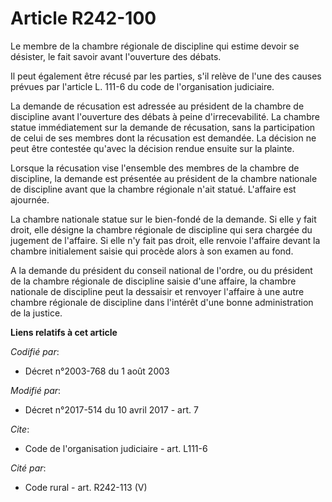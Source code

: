 # Article R242-100

Le membre de la chambre régionale de discipline qui estime devoir se désister, le fait savoir avant l'ouverture des débats.

Il peut également être récusé par les parties, s'il relève de l'une des causes prévues par l'article L. 111-6 du code de
l'organisation judiciaire.

La demande de récusation est adressée au président de la chambre de discipline avant l'ouverture des débats à peine
d'irrecevabilité. La chambre statue immédiatement sur la demande de récusation, sans la participation de celui de ses membres
dont la récusation est demandée. La décision ne peut être contestée qu'avec la décision rendue ensuite sur la plainte.

Lorsque la récusation vise l'ensemble des membres de la chambre de discipline, la demande est présentée au président de la
chambre nationale de discipline avant que la chambre régionale n'ait statué. L'affaire est ajournée.

La chambre nationale statue sur le bien-fondé de la demande. Si elle y fait droit, elle désigne la chambre régionale de
discipline qui sera chargée du jugement de l'affaire. Si elle n'y fait pas droit, elle renvoie l'affaire devant la chambre
initialement saisie qui procède alors à son examen au fond.

A la demande du président du conseil national de l'ordre, ou du président de la chambre régionale de discipline saisie d'une
affaire, la chambre nationale de discipline peut la dessaisir et renvoyer l'affaire à une autre chambre régionale de
discipline dans l'intérêt d'une bonne administration de la justice.

**Liens relatifs à cet article**

_Codifié par_:

  - Décret n°2003-768 du 1 août 2003

_Modifié par_:

  - Décret n°2017-514 du 10 avril 2017 - art. 7

_Cite_:

  - Code de l'organisation judiciaire - art. L111-6

_Cité par_:

  - Code rural - art. R242-113 (V)
